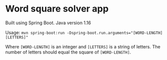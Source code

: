 # Word square solver app
Built using Spring Boot. Java version 1.16

Usage: `mvn spring-boot:run -Dspring-boot.run.arguments="[WORD-LENGTH] [LETTERS]"`

Where `[WORD-LENGTH]` is an integer and `[LETTERS]` is a string of letters. The number of letters should equal the
square of `[WORD-LENGTH]`.

